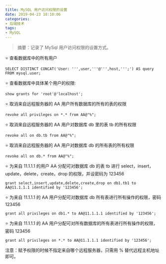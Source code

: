 ```yaml
---
title: MySQL 用户访问权限的设置
date: 2019-04-23 18:10:06
categories:
- 后端技术
tags:
- MySQL
---
```


> 摘要：记录了 MySql 用户访问权限的设置方式。

<!-- more -->

⭐ 查看数据库中的所有用户
```
SELECT DISTINCT CONCAT('User: ''',user,'''@''',host,''';') AS query FROM mysql.user;
```

⭐ 查看数据库中具体某个用户的权限:
```
show grants for 'root'@'localhost';
```

⭐ 取消来自远程服务器的 AA 用户所有数据库的所有的表的权限
```
revoke all privileges on *.* from AA@"%";
```
⭐ 取消来自远程服务器的 AA 用户对数据库 db 里的表 tb 的所有权限
```
revoke all on db.tb from AA@"%";
```
⭐ 取消来自远程服务器的 AA 用户对数据库 db 的所有表的所有权限
```
revoke all on db.* from AA@"%";
```

⭐ 为来自 11.1.1.1 的用户 AA 分配可对数据库 db 的表 tb 进行 select，insert，update，delete，create，drop 的权限，并设密码为 123456
```
grant select,insert,update,delete,create,drop on db1.tb1 to AA@11.1.1.1 identified by '123456';
```

⭐ 为来自 11.1.1.1 的 AA 用户分配可对数据库 db 所有表进行所有操作的权限，密码 123456
```
grant all privileges on db1.* to AA@11.1.1.1 identified by '123456';
```

⭐ 为来自 11.1.1.1 的 AA 用户分配可对所有数据库的所有表进行所有操作的权限，密码 123456
```
grant all privileges on *.* to AA@11.1.1.1 identified by '123456';
```

注意：赋予权限的时候不指定来自哪个远程服务器，只需用 % 替代远程主机地址即可。
